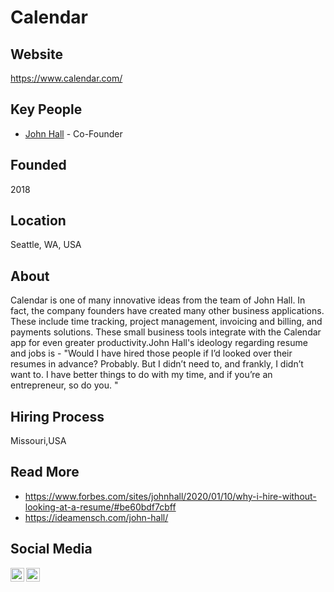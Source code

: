 # Calendar

## Website

https://www.calendar.com/

## Key People

- [John Hall](https://twitter.com/calendar/) - Co-Founder

## Founded

2018

## Location

Seattle, WA, USA

## About

Calendar is one of many innovative ideas from the team of John Hall. In fact, the company founders have created many other business applications. These include time tracking, project management, invoicing and billing, and payments solutions. These small business tools integrate with the Calendar app for even greater productivity.John Hall's ideology regarding resume and jobs is - "Would I have hired those people if I’d looked over their resumes in advance? Probably. But I didn’t need to, and frankly, I didn’t want to. I have better things to do with my time, and if you’re an entrepreneur, so do you. "

## Hiring Process

Missouri,USA

## Read More

- https://www.forbes.com/sites/johnhall/2020/01/10/why-i-hire-without-looking-at-a-resume/#be60bdf7cbff
- https://ideamensch.com/john-hall/

## Social Media

[<img align="left" alt="Calendar | Youtube" width="22px" src="https://cdn.jsdelivr.net/npm/simple-icons@3.7.0/icons/youtube.svg" />][youtube]
[<img align="left" alt="Calendar | LinkedIn" width="22px" src="https://cdn.jsdelivr.net/npm/simple-icons@3.7.0/icons/linkedin.svg" />][linkedin]

[youtube]: https://www.youtube.com/calendar
[linkedin]: https://www.linkedin.com/company/calendar/
